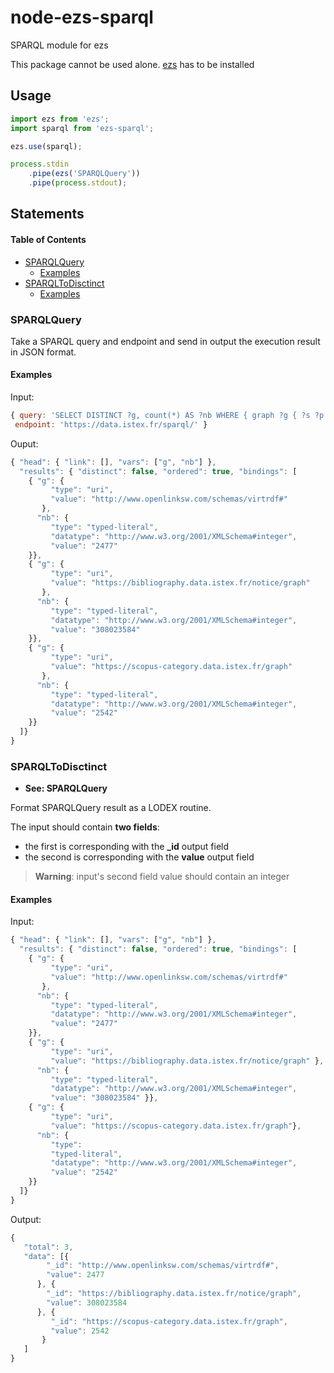 # node-ezs-sparql

SPARQL module for ezs

This package cannot be used alone. [ezs](https://www.npmjs.com/package/ezs) has to be installed

## Usage

```js
import ezs from 'ezs';
import sparql from 'ezs-sparql';

ezs.use(sparql);

process.stdin
    .pipe(ezs('SPARQLQuery'))
    .pipe(process.stdout);
```

## Statements

<!-- Generated by documentation.js. Update this documentation by updating the source code. -->

#### Table of Contents

-   [SPARQLQuery](#sparqlquery)
    -   [Examples](#examples)
-   [SPARQLToDisctinct](#sparqltodisctinct)
    -   [Examples](#examples-1)

### SPARQLQuery

Take a SPARQL query and endpoint and send in output the execution result in JSON format.

#### Examples

Input:


```javascript
{ query: 'SELECT DISTINCT ?g, count(*) AS ?nb WHERE { graph ?g { ?s ?p ?o } } LIMIT 3',
 endpoint: 'https://data.istex.fr/sparql/' }
```

Ouput:


```javascript
{ "head": { "link": [], "vars": ["g", "nb"] },
  "results": { "distinct": false, "ordered": true, "bindings": [
    { "g": {
         "type": "uri",
         "value": "http://www.openlinksw.com/schemas/virtrdf#"
       },
      "nb": {
         "type": "typed-literal",
         "datatype": "http://www.w3.org/2001/XMLSchema#integer",
         "value": "2477"
    }},
    { "g": {
         "type": "uri",
         "value": "https://bibliography.data.istex.fr/notice/graph"
       },
      "nb": {
         "type": "typed-literal",
         "datatype": "http://www.w3.org/2001/XMLSchema#integer",
         "value": "308023584"
    }},
    { "g": {
         "type": "uri",
         "value": "https://scopus-category.data.istex.fr/graph"
       },
      "nb": {
         "type": "typed-literal",
         "datatype": "http://www.w3.org/2001/XMLSchema#integer",
         "value": "2542"
    }}
  ]}
}
```

### SPARQLToDisctinct

-   **See: SPARQLQuery**

Format SPARQLQuery result as a LODEX routine.

The input should contain **two fields**:

-   the first is corresponding with the **\_id** output field
-   the second is corresponding with the **value** output field

> **Warning**: input's second field value should contain an integer

#### Examples

Input:


```javascript
{ "head": { "link": [], "vars": ["g", "nb"] },
  "results": { "distinct": false, "ordered": true, "bindings": [
    { "g": {
         "type": "uri",
         "value": "http://www.openlinksw.com/schemas/virtrdf#"
       },
      "nb": {
         "type": "typed-literal",
         "datatype": "http://www.w3.org/2001/XMLSchema#integer",
         "value": "2477"
    }},
    { "g": {
         "type": "uri",
         "value": "https://bibliography.data.istex.fr/notice/graph" },
      "nb": {
         "type": "typed-literal",
         "datatype": "http://www.w3.org/2001/XMLSchema#integer",
         "value": "308023584" }},
    { "g": {
         "type": "uri",
         "value": "https://scopus-category.data.istex.fr/graph"},
      "nb": {
         "type":
         "typed-literal",
         "datatype": "http://www.w3.org/2001/XMLSchema#integer",
         "value": "2542"
    }}
  ]}
}
```

Output:


```javascript
{
   "total": 3,
   "data": [{
        "_id": "http://www.openlinksw.com/schemas/virtrdf#",
        "value": 2477
      }, {
        "_id": "https://bibliography.data.istex.fr/notice/graph",
        "value": 308023584
      }, {
         "_id": "https://scopus-category.data.istex.fr/graph",
         "value": 2542
       }
   ]
}
```
